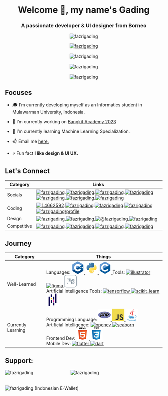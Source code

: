 <h1 align="center">Welcome 👋, my name's Gading</h1>
<h3 align="center">A passionate developer & UI designer from Borneo</h3>

<p align="center"> <img src="https://komarev.com/ghpvc/?username=fazrigading&label=Profile%20views&color=0e75b6&style=flat" alt="fazrigading" /> </p>

<p align="center"> <a href="https://github.com/ryo-ma/github-profile-trophy"><img src="https://github-profile-trophy.vercel.app/?username=fazrigading&theme=darkhub" alt="fazrigading" /></a> </p>

<p align="center">
  <img align="center" src="https://github-readme-stats.vercel.app/api?username=fazrigading&show_icons=true&locale=en&theme=dark" alt="fazrigading" />
</p>

<p align="center">
  <img align="center" src="https://github-readme-streak-stats.herokuapp.com/?user=fazrigading&theme=dark&show_icons=true" alt="fazrigading" />
</p>

<p align="center">
  <img align="center" src="https://github-readme-stats.vercel.app/api/top-langs?username=fazrigading&theme=dark&show_icons=true&locale=en&layout=compact" alt="fazrigading" />
</p>

## Focuses

- 🎓 I’m currently developing myself as an Informatics student in Mulawarman University, Indonesia.

- 🔭 I’m currently working on [Bangkit Academy 2023](https://registration.bangkit.academy/)

- 🌱 I’m currently learning Machine Learning Specialization.

- 📫 Email me [here.](mailto:fazrigading@gmail.com)

- ⚡ Fun fact **I like design & UI UX.**

## Let's Connect
<table class="tg">
<thead>
  <tr>
    <th class="tg-1wig">Category</th>
    <th class="tg-1wig">Links</th>
  </tr>
</thead>
<tbody>
  <tr>
    <td class="tg-0pky">Socials</td>
    <td class="tg-0pky">
      <a href="https://g.dev/gading" target="blank">
        <img align="center" src="https://seeklogo.com/images/G/google-developers-logo-F8BF3155AC-seeklogo.com.png" alt="fazrigading" height="30"/>
      </a>
      <a href="https://linkedin.com/in/fazrigading" target="blank">
        <img align="center" src="https://raw.githubusercontent.com/rahuldkjain/github-profile-readme-generator/master/src/images/icons/Social/linked-in-alt.svg" alt="fazrigading" height="30" width="40" />
      </a>
      <a href="https://instagram.com/fazrigading" target="blank">
        <img align="center" src="https://raw.githubusercontent.com/rahuldkjain/github-profile-readme-generator/master/src/images/icons/Social/instagram.svg" alt="fazrigading" height="30" width="40" />
      </a>
      <a href="https://twitter.com/fazrigading" target="blank">
        <img align="center" src="https://raw.githubusercontent.com/rahuldkjain/github-profile-readme-generator/master/src/images/icons/Social/twitter.svg" alt="fazrigading" height="30" width="40" />
      </a>
      <a href="https://www.youtube.com/c/fazrigading" target="blank">
        <img align="center" src="https://raw.githubusercontent.com/rahuldkjain/github-profile-readme-generator/master/src/images/icons/Social/youtube.svg" alt="fazrigading" height="30" width="40" />
      </a>
      <a href="https://fb.com/fazrigading" target="blank">
        <img align="center" src="https://raw.githubusercontent.com/rahuldkjain/github-profile-readme-generator/master/src/images/icons/Social/facebook.svg" alt="fazrigading" height="30" width="40" />
      </a>
      <a href="https://twitch.com/gad1ng" target="blank">
        <img align="center" src="https://raw.githubusercontent.com/rahuldkjain/github-profile-readme-generator/master/src/images/icons/Social/twitch.svg" alt="fazrigading" height="30" width="40" />
      </a>
    </td>
  </tr>
  <tr>
    <td class="tg-0pky">Coding</td>
    <td class="tg-0pky">
      <a href="https://stackoverflow.com/users/14662592" target="blank">
        <img align="center" src="https://raw.githubusercontent.com/rahuldkjain/github-profile-readme-generator/master/src/images/icons/Social/stack-overflow.svg" alt="14662592" height="30" width="40" />
      </a>
      <a href="https://dev.to/fazrigading" target="blank">
        <img align="center" src="https://raw.githubusercontent.com/rahuldkjain/github-profile-readme-generator/master/src/images/icons/Social/devto.svg" alt="fazrigading" height="30" width="40" />
      </a>
      <a href="https://codesandbox.io/u/fazrigading" target="blank">
        <img align="center" src="https://raw.githubusercontent.com/rahuldkjain/github-profile-readme-generator/master/src/images/icons/Social/codesandbox.svg" alt="fazrigading" height="30" width="40" />
      </a>
      <a href="https://codepen.io/fazrigading" target="blank">
        <img align="center" src="https://raw.githubusercontent.com/rahuldkjain/github-profile-readme-generator/master/src/images/icons/Social/codepen.svg" alt="fazrigading" height="30" width="40" />
      </a>
      <a href="https://auth.geeksforgeeks.org/user/fazrigading/profile" target="blank">
        <img align="center" src="https://raw.githubusercontent.com/rahuldkjain/github-profile-readme-generator/master/src/images/icons/Social/geeks-for-geeks.svg" alt="fazrigading/profile" height="30" width="40" />
      </a>
    </td>
  </tr>
  <tr>
    <td class="tg-0pky">Design</td>
    <td class="tg-0pky">
      <a href="https://dribbble.com/fazrigading" target="blank">
        <img align="center" src="https://raw.githubusercontent.com/rahuldkjain/github-profile-readme-generator/master/src/images/icons/Social/dribbble.svg" alt="fazrigading" height="30" width="40" />
      </a>
      <a href="https://www.behance.net/fazrigading" target="blank">
        <img align="center" src="https://raw.githubusercontent.com/rahuldkjain/github-profile-readme-generator/master/src/images/icons/Social/behance.svg" alt="fazrigading" height="30" width="40" />
      </a>
      <a href="https://medium.com/@fazrigading" target="blank">
        <img align="center" src="https://raw.githubusercontent.com/rahuldkjain/github-profile-readme-generator/master/src/images/icons/Social/medium.svg" alt="@fazrigading" height="30" width="40" />
      </a>
      <a href="https://kaggle.com/fazrigading" target="blank">
        <img align="center" src="https://raw.githubusercontent.com/rahuldkjain/github-profile-readme-generator/master/src/images/icons/Social/kaggle.svg" alt="fazrigading" height="30" width="40" />
    </td>
  </tr>
  <tr>
    <td class="tg-0pky">Competitive</td>
    <td class="tg-0pky">
      <a href="https://www.codechef.com/users/fazrigading" target="blank">
        <img align="center" src="https://cdn.jsdelivr.net/npm/simple-icons@3.1.0/icons/codechef.svg" alt="fazrigading" height="30" width="40" />
      </a>
      <a href="https://www.hackerrank.com/fazrigading" target="blank">
        <img align="center" src="https://raw.githubusercontent.com/rahuldkjain/github-profile-readme-generator/master/src/images/icons/Social/hackerrank.svg" alt="fazrigading" height="30" width="40" />
      </a>
      <a href="https://www.leetcode.com/fazrigading" target="blank">
        <img align="center" src="https://raw.githubusercontent.com/rahuldkjain/github-profile-readme-generator/master/src/images/icons/Social/leet-code.svg" alt="fazrigading" height="30" width="40" />
      </a>
      <a href="https://www.hackerearth.com/fazrigading" target="blank">
        <img align="center" src="https://raw.githubusercontent.com/rahuldkjain/github-profile-readme-generator/master/src/images/icons/Social/hackerearth.svg" alt="fazrigading" height="30" width="40" />
      </a>
    </td>
  </tr>
</tbody>
</table>

## Journey
<table>
<thead>
  <tr>
    <th>Category</th>
    <th>Things</th>
  </tr>
</thead>
<tbody>
  <tr>
    <td>Well-Learned</td>
    <td>
      Languages:
      <a href="https://www.w3schools.com/cpp/" target="_blank" rel="noreferrer"> 
        <img src="https://raw.githubusercontent.com/devicons/devicon/master/icons/cplusplus/cplusplus-original.svg" alt="cplusplus" width="40" height="40"/> 
      </a>
      <a href="https://www.python.org" target="_blank" rel="noreferrer"> 
        <img src="https://raw.githubusercontent.com/devicons/devicon/master/icons/python/python-original.svg" alt="python" width="40" height="40"/> 
      </a> 
      <a href="https://www.cprogramming.com/" target="_blank" rel="noreferrer"> 
        <img src="https://raw.githubusercontent.com/devicons/devicon/master/icons/c/c-original.svg" alt="c" width="40" height="40"/> 
      </a> 
      Tools:
      <a href="https://www.adobe.com/in/products/illustrator.html" target="_blank" rel="noreferrer">     
        <img src="https://www.vectorlogo.zone/logos/adobe_illustrator/adobe_illustrator-icon.svg" alt="illustrator" width="40" height="40"/> 
      </a> 
       <a href="https://www.figma.com/" target="_blank" rel="noreferrer"> 
        <img src="https://www.vectorlogo.zone/logos/figma/figma-icon.svg" alt="figma" width="40" height="40"/> 
      </a> 
      <a href="https://www.photoshop.com/en" target="_blank" rel="noreferrer"> 
        <img src="https://raw.githubusercontent.com/devicons/devicon/master/icons/photoshop/photoshop-line.svg" alt="photoshop" width="40" height="40"/> 
      </a> 
      <br>Artificial Intelligence Tools:
      <a href="https://www.tensorflow.org" target="_blank" rel="noreferrer"> 
        <img src="https://www.vectorlogo.zone/logos/tensorflow/tensorflow-icon.svg" alt="tensorflow" width="40" height="40"/> 
      </a> 
      <a href="https://scikit-learn.org/" target="_blank" rel="noreferrer"> 
        <img src="https://upload.wikimedia.org/wikipedia/commons/0/05/Scikit_learn_logo_small.svg" alt="scikit_learn" width="40" height="40"/> 
      </a> 
      <a href="https://pandas.pydata.org/" target="_blank" rel="noreferrer"> 
        <img src="https://raw.githubusercontent.com/devicons/devicon/2ae2a900d2f041da66e950e4d48052658d850630/icons/pandas/pandas-original.svg" alt="pandas" width="40" height="40"/> 
      </a>
    </td>
  </tr>
  <tr>
    <td>Currently Learning</td>
    <td>
      Programming Language:
      <a href="https://www.php.net" target="_blank" rel="noreferrer">
        <img src="https://raw.githubusercontent.com/devicons/devicon/master/icons/php/php-original.svg" alt="php" width="40" height="40"/> 
      </a>
      <a href="https://developer.mozilla.org/en-US/docs/Web/JavaScript" target="_blank" rel="noreferrer"> 
        <img src="https://raw.githubusercontent.com/devicons/devicon/master/icons/javascript/javascript-original.svg" alt="javascript" width="40" height="40"/> 
      </a>
      <a href="https://www.java.com" target="_blank" rel="noreferrer"> 
        <img src="https://raw.githubusercontent.com/devicons/devicon/master/icons/java/java-original.svg" alt="java" width="40" height="40"/> 
      </a>
      <br>Artificial Intelligence:
      <a href="https://opencv.org/" target="_blank" rel="noreferrer"> 
        <img src="https://www.vectorlogo.zone/logos/opencv/opencv-icon.svg" alt="opencv" width="40" height="40"/> 
      </a> 
      <a href="https://seaborn.pydata.org/" target="_blank" rel="noreferrer"> 
        <img src="https://seaborn.pydata.org/_images/logo-mark-lightbg.svg" alt="seaborn" width="40" height="40"/> 
      </a> 
      <br>Frontend Dev:
      <a href="https://www.w3.org/html/" target="_blank" rel="noreferrer"> 
        <img src="https://raw.githubusercontent.com/devicons/devicon/master/icons/html5/html5-original-wordmark.svg" alt="html5" width="40" height="40"/> 
      </a> 
      <a href="https://www.w3schools.com/css/" target="_blank" rel="noreferrer"> 
        <img src="https://raw.githubusercontent.com/devicons/devicon/master/icons/css3/css3-original-wordmark.svg" alt="css3" width="40" height="40"/> 
      </a> 
      <br>Mobile Dev:
      <a href="https://flutter.dev" target="_blank" rel="noreferrer"> 
        <img src="https://www.vectorlogo.zone/logos/flutterio/flutterio-icon.svg" alt="flutter" width="40" height="40"/> 
      </a> 
      <a href="https://dart.dev" target="_blank" rel="noreferrer"> 
        <img src="https://www.vectorlogo.zone/logos/dartlang/dartlang-icon.svg" alt="dart" width="40" height="40"/> 
      </a> 
    </td>
  </tr>
<!--   <tr>
    <td>Planned to Learn</td>
    <td>
      <div align="left">
      <a href="https://www.w3schools.com/cs/" target="_blank" rel="noreferrer"> 
        <img src="https://raw.githubusercontent.com/devicons/devicon/master/icons/csharp/csharp-original.svg" alt="csharp" width="40" height="40"/> 
      </a> 
      <a href="https://www.typescriptlang.org/" target="_blank" rel="noreferrer"> 
        <img src="https://raw.githubusercontent.com/devicons/devicon/master/icons/typescript/typescript-original.svg" alt="typescript" width="40" height="40"/> 
      </a> 
      <a href="https://www.ruby-lang.org/en/" target="_blank" rel="noreferrer"> 
        <img src="https://raw.githubusercontent.com/devicons/devicon/master/icons/ruby/ruby-original.svg" alt="ruby" width="40" height="40"/> 
      </a>
      <a href="https://www.rust-lang.org" target="_blank" rel="noreferrer"> 
        <img src="https://raw.githubusercontent.com/devicons/devicon/master/icons/rust/rust-plain.svg" alt="rust" width="40" height="40"/> 
      </a> 
      <a href="https://www.scala-lang.org" target="_blank" rel="noreferrer"> 
        <img src="https://raw.githubusercontent.com/devicons/devicon/master/icons/scala/scala-original.svg" alt="scala" width="40" height="40"/> 
      </a> 
      <a href="https://golang.org" target="_blank" rel="noreferrer"> 
        <img src="https://raw.githubusercontent.com/devicons/devicon/master/icons/go/go-original.svg" alt="go" width="40" height="40"/> 
      </a> 
      
      <a href="https://pytorch.org/" target="_blank" rel="noreferrer"> 
        <img src="https://www.vectorlogo.zone/logos/pytorch/pytorch-icon.svg" alt="pytorch" width="40" height="40"/> 
      </a> 
      <a href="https://reactnative.dev/" target="_blank" rel="noreferrer"> 
        <img src="https://reactnative.dev/img/header_logo.svg" alt="reactnative" width="40" height="40"/> 
      </a>
      </div>
      
      <br>
      <div align="left">
      <a href="https://developer.android.com" target="_blank" rel="noreferrer"> 
        <img src="https://raw.githubusercontent.com/devicons/devicon/master/icons/android/android-original-wordmark.svg" alt="android" width="40" height="40"/> 
      </a> 
      <a href="https://kotlinlang.org" target="_blank" rel="noreferrer"> 
        <img src="https://www.vectorlogo.zone/logos/kotlinlang/kotlinlang-icon.svg" alt="kotlin" width="40" height="40"/> 
      </a> 
      <!--  Frameworks  -->
      <a href="https://getbootstrap.com" target="_blank" rel="noreferrer"> 
        <img src="https://raw.githubusercontent.com/devicons/devicon/master/icons/bootstrap/bootstrap-plain-wordmark.svg" alt="bootstrap" width="40" height="40"/> 
      </a> 
      <a href="https://reactjs.org/" target="_blank" rel="noreferrer"> 
        <img src="https://raw.githubusercontent.com/devicons/devicon/master/icons/react/react-original-wordmark.svg" alt="react" width="40" height="40"/> 
      </a> 
      </a> <a href="https://vuejs.org/" target="_blank" rel="noreferrer"> 
        <img src="https://raw.githubusercontent.com/devicons/devicon/master/icons/vuejs/vuejs-original-wordmark.svg" alt="vuejs" width="40" height="40"/> 
      </a> 
      <a href="https://svelte.dev" target="_blank" rel="noreferrer"> 
        <img src="https://upload.wikimedia.org/wikipedia/commons/1/1b/Svelte_Logo.svg" alt="svelte" width="40" height="40"/> 
      </a> 
      <a href="https://tailwindcss.com/" target="_blank" rel="noreferrer"> 
        <img src="https://www.vectorlogo.zone/logos/tailwindcss/tailwindcss-icon.svg" alt="tailwind" width="40" height="40"/> 
      </a> 
      <a href="https://angular.io" target="_blank" rel="noreferrer"> 
        <img src="https://angular.io/assets/images/logos/angular/angular.svg" alt="angular" width="40" height="40"/> 
      </a> 
      <a href="https://angular.io" target="_blank" rel="noreferrer"> 
        <img src="https://raw.githubusercontent.com/devicons/devicon/master/icons/angularjs/angularjs-original-wordmark.svg" alt="angularjs" width="40" height="40"/> 
      </a>
      </div>
      <br>
      <div align="left">
      <a href="https://nodejs.org" target="_blank" rel="noreferrer"> 
        <img src="https://raw.githubusercontent.com/devicons/devicon/master/icons/nodejs/nodejs-original-wordmark.svg" alt="nodejs" width="40" height="40"/> 
      </a> 
      <a href="https://laravel.com/" target="_blank" rel="noreferrer"> 
        <img src="https://raw.githubusercontent.com/devicons/devicon/master/icons/laravel/laravel-plain-wordmark.svg" alt="laravel" width="40" height="40"/> 
      </a> 
       <a href="https://codeigniter.com" target="_blank" rel="noreferrer"> 
        <img src="https://cdn.worldvectorlogo.com/logos/codeigniter.svg" alt="codeigniter" width="40" height="40"/> 
      </a> 
      <a href="https://nextjs.org/" target="_blank" rel="noreferrer"> 
        <img src="https://cdn.worldvectorlogo.com/logos/nextjs-2.svg" alt="nextjs" width="40" height="40"/> 
      </a> 
      <a href="https://www.djangoproject.com/" target="_blank" rel="noreferrer"> 
        <img src="https://cdn.worldvectorlogo.com/logos/django.svg" alt="django" width="40" height="40"/> 
      </a> 
      <a href="https://dotnet.microsoft.com/" target="_blank" rel="noreferrer"> 
        <img src="https://raw.githubusercontent.com/devicons/devicon/master/icons/dot-net/dot-net-original-wordmark.svg" alt="dotnet" width="40" height="40"/> 
      </a> 
      <a href="https://rubyonrails.org" target="_blank" rel="noreferrer"> 
        <img src="https://raw.githubusercontent.com/devicons/devicon/master/icons/rails/rails-original-wordmark.svg" alt="rails" width="40" height="40"/> 
      </a> 
      <!--  Devops  -->
      <a href="https://kubernetes.io" target="_blank" rel="noreferrer"> 
        <img src="https://www.vectorlogo.zone/logos/kubernetes/kubernetes-icon.svg" alt="kubernetes" width="40" height="40"/> 
      </a> 
      <a href="https://cloud.google.com" target="_blank" rel="noreferrer"> 
        <img src="https://www.vectorlogo.zone/logos/google_cloud/google_cloud-icon.svg" alt="gcp" width="40" height="40"/> 
      </a> 
      </div>
      <br>
      <div align="left">
      <a href="https://www.gnu.org/software/bash/" target="_blank" rel="noreferrer"> 
        <img src="https://www.vectorlogo.zone/logos/gnu_bash/gnu_bash-icon.svg" alt="bash" width="40" height="40"/> 
      </a> 
      <a href="https://www.docker.com/" target="_blank" rel="noreferrer"> 
        <img src="https://raw.githubusercontent.com/devicons/devicon/master/icons/docker/docker-original-wordmark.svg" alt="docker" width="40" height="40"/> 
      </a> 
      <a href="https://firebase.google.com/" target="_blank" rel="noreferrer"> 
        <img src="https://www.vectorlogo.zone/logos/firebase/firebase-icon.svg" alt="firebase" width="40" height="40"/> 
      </a> 
      <a href="https://heroku.com" target="_blank" rel="noreferrer"> 
        <img src="https://www.vectorlogo.zone/logos/heroku/heroku-icon.svg" alt="heroku" width="40" height="40"/> 
      </a> 
      <a href="https://www.mathworks.com/" target="_blank" rel="noreferrer"> 
        <img src="https://upload.wikimedia.org/wikipedia/commons/2/21/Matlab_Logo.png" alt="matlab" width="40" height="40"/> 
      </a> 
      <a href="https://postman.com" target="_blank" rel="noreferrer"> 
        <img src="https://www.vectorlogo.zone/logos/getpostman/getpostman-icon.svg" alt="postman" width="40" height="40"/> 
      </a> 
      <a href="https://unity.com/" target="_blank" rel="noreferrer"> 
        <img src="https://www.vectorlogo.zone/logos/unity3d/unity3d-icon.svg" alt="unity" width="40" height="40"/> 
      </a> 
      <a href="https://unrealengine.com/" target="_blank" rel="noreferrer"> 
        <img src="https://raw.githubusercontent.com/kenangundogan/fontisto/036b7eca71aab1bef8e6a0518f7329f13ed62f6b/icons/svg/brand/unreal-engine.svg" alt="unreal" width="40" height="40"/> 
      </a>
      <a href="https://mariadb.org/" target="_blank" rel="noreferrer"> 
        <img src="https://www.vectorlogo.zone/logos/mariadb/mariadb-icon.svg" alt="mariadb" width="40" height="40"/> 
      </a> 
      </div>
      <br>
      <div align="left">
      <a href="https://www.mongodb.com/" target="_blank" rel="noreferrer"> 
        <img src="https://raw.githubusercontent.com/devicons/devicon/master/icons/mongodb/mongodb-original-wordmark.svg" alt="mongodb" width="40" height="40"/> 
      </a> 
      <a href="https://www.postgresql.org" target="_blank" rel="noreferrer"> 
        <img src="https://raw.githubusercontent.com/devicons/devicon/master/icons/postgresql/postgresql-original-wordmark.svg" alt="postgresql" width="40" height="40"/> 
      </a>
      <a href="https://git-scm.com/" target="_blank" rel="noreferrer"> 
        <img src="https://www.vectorlogo.zone/logos/git-scm/git-scm-icon.svg" alt="git" width="40" height="40"/> 
      </a> 
      <a href="https://www.arduino.cc/" target="_blank" rel="noreferrer"> 
        <img src="https://cdn.worldvectorlogo.com/logos/arduino-1.svg" alt="arduino" width="40" height="40"/> 
      </a> 
      <a href="https://zapier.com" target="_blank" rel="noreferrer"> 
        <img src="https://www.vectorlogo.zone/logos/zapier/zapier-icon.svg" alt="zapier" width="40" height="40"/> 
      </a>
      <a href="https://ifttt.com/" target="_blank" rel="noreferrer"> 
        <img src="https://www.vectorlogo.zone/logos/ifttt/ifttt-ar21.svg" alt="ifttt" width="40" height="40"/> 
      </a> 
      </div>
    </td>
  </tr> -->
</tbody>
</table>

## Support:
<p>
  <a href="https://www.buymeacoffee.com/fazrigading">
    <img align="left" src="https://cdn.buymeacoffee.com/buttons/v2/default-yellow.png" height="50" width="210" alt="fazrigading" />
  </a>
  <a href="https://ko-fi.com/fazrigading"> 
    <img align="left" src="https://cdn.ko-fi.com/cdn/kofi3.png?v=3" height="50" width="210" alt="fazrigading" />
  </a>
  <a href="https://saweria.co/fazrigading"> 
    <img align="left" src="https://pustakabukubekas.files.wordpress.com/2021/09/sawer.png" height="50" alt="fazrigading (Indonesian E-Wallet)" />
  </a>
</p>
